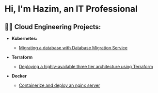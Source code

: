 <h1>Hi, I'm Hazim, an IT Professional

<h2>👨‍💻 Cloud Engineering Projects:</h2>

- <b>Kubernetes: </b>
  - [Migrating a database with Database Migration Service ](https://github.com/hazim2016/osticket-prereqs)
  
- <b>Terraform</b>
  - [Deploying a highly-available three tier architecture using Terraform](https://github.com/hazim2016/settingup-ad)

- <b>Docker</b>
  - [Containerize and deploy an nginx server](https://github.com/hazim2016/containerize-and-deploy-ngnix-container)

